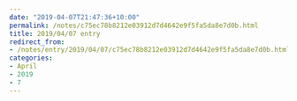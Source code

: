 ```yaml
---
date: "2019-04-07T21:47:36+10:00"
permalink: /notes/c75ec78b8212e03912d7d4642e9f5fa5da8e7d0b.html
title: 2019/04/07 entry
redirect_from:
- /notes/entry/2019/04/07/c75ec78b8212e03912d7d4642e9f5fa5da8e7d0b.html
categories:
- April
- 2019
- 7
---
```

